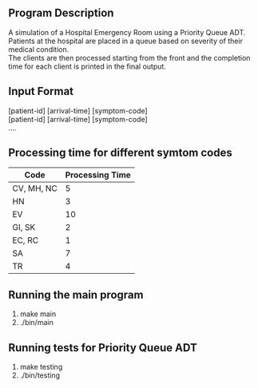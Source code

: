 ## Program Description  

A simulation of a Hospital Emergency Room using a Priority Queue ADT.  
Patients at the hospital are placed in a queue based on severity of their medical condition.  
The clients are then processed starting from the front and the completion time for each client is printed in the final output.  

## Input Format

[patient-id] [arrival-time] [symptom-code]  
[patient-id] [arrival-time] [symptom-code]  
....  

## Processing time for different symtom codes

|Code|Processing Time|
|--------|--------|
|CV, MH, NC|5
|HN|3
|EV|10
|GI, SK|2
|EC, RC|1
|SA|7
|TR|4

## Running the main program  

1. make main
2. ./bin/main

## Running tests for Priority Queue ADT  

1. make testing
2. ./bin/testing
